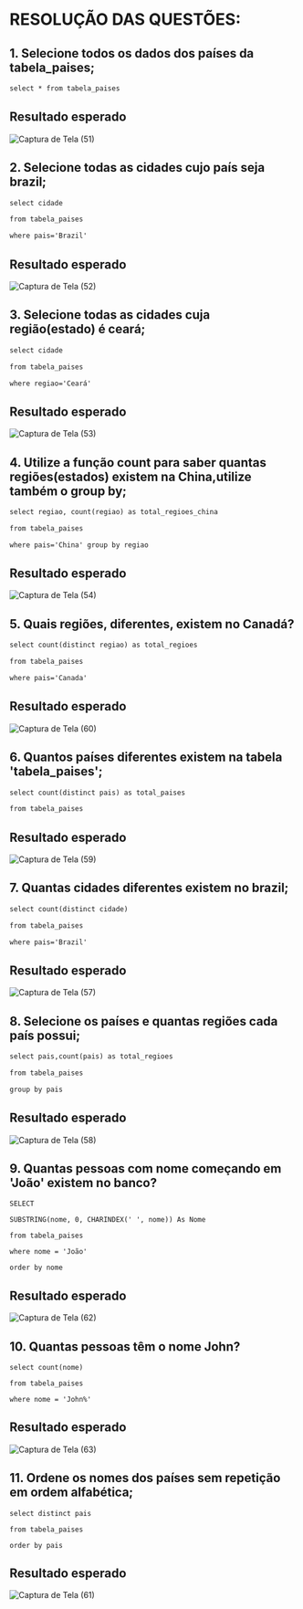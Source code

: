 # RESOLUÇÃO DAS QUESTÕES:

## 1. Selecione todos os dados dos países da tabela_paises;
```1
select * from tabela_paises
```
## Resultado esperado
![Captura de Tela (51)](https://github.com/guxtavobandeira/atividade_III_bancopaises/assets/111713549/efccb8a7-ae56-4554-b8f6-b2f23e42bb4b)

## 2. Selecione todas as cidades cujo país seja brazil;
```2
select cidade

from tabela_paises

where pais='Brazil'
```
## Resultado esperado
![Captura de Tela (52)](https://github.com/guxtavobandeira/atividade_III_bancopaises/assets/111713549/392b05b2-311d-400b-ba1e-1958bc2819c2)


## 3. Selecione todas as cidades cuja região(estado) é ceará;
```3
select cidade

from tabela_paises

where regiao='Ceará'
```
## Resultado esperado
![Captura de Tela (53)](https://github.com/guxtavobandeira/atividade_III_bancopaises/assets/111713549/aeccc82d-8809-44ba-8d62-d57f395359ca)

## 4. Utilize a função count para saber quantas regiões(estados) existem na China,utilize também o group by;
```4
select regiao, count(regiao) as total_regioes_china

from tabela_paises

where pais='China' group by regiao
```
## Resultado esperado
![Captura de Tela (54)](https://github.com/guxtavobandeira/atividade_III_bancopaises/assets/111713549/c4a4e63b-a7a0-4903-b956-e73d8107e076)

## 5. Quais regiões, diferentes, existem no Canadá?
```5
select count(distinct regiao) as total_regioes

from tabela_paises

where pais='Canada'
```
## Resultado esperado
![Captura de Tela (60)](https://github.com/guxtavobandeira/atividade_III_bancopaises/assets/111713549/9d2f4b63-ccde-4931-8eac-97e380bb8784)


## 6. Quantos países diferentes existem na tabela 'tabela_paises';
```6
select count(distinct pais) as total_paises

from tabela_paises
```
## Resultado esperado
![Captura de Tela (59)](https://github.com/guxtavobandeira/atividade_III_bancopaises/assets/111713549/dd5f9b88-3b43-4407-9147-ec4c866cfb7c)


## 7. Quantas cidades diferentes existem no brazil;
```7
select count(distinct cidade)

from tabela_paises

where pais='Brazil'
```
## Resultado esperado
![Captura de Tela (57)](https://github.com/guxtavobandeira/atividade_III_bancopaises/assets/111713549/21497847-6102-44f3-8d4b-8822249a9074)

## 8. Selecione os países e quantas regiões cada país possui;
```8
select pais,count(pais) as total_regioes

from tabela_paises

group by pais
```
## Resultado esperado
![Captura de Tela (58)](https://github.com/guxtavobandeira/atividade_III_bancopaises/assets/111713549/acb2437f-2ce5-49aa-b42c-90fdd98a8282)

## 9. Quantas pessoas com nome começando em 'João' existem no banco?
```9
SELECT

SUBSTRING(nome, 0, CHARINDEX(' ', nome)) As Nome

from tabela_paises

where nome = 'João'

order by nome
```

## Resultado esperado
![Captura de Tela (62)](https://github.com/guxtavobandeira/atividade_III_bancopaises/assets/111713549/41ad0b31-8a73-4f52-8d65-688c3910777f)

## 10. Quantas pessoas têm o nome John?
```10
select count(nome) 

from tabela_paises 

where nome = 'John%'
```

## Resultado esperado
![Captura de Tela (63)](https://github.com/guxtavobandeira/atividade_III_bancopaises/assets/111713549/7d1665a8-ffcc-4b96-847b-211266f6dd6e)


## 11. Ordene os nomes dos países sem repetição em ordem alfabética;
```11
select distinct pais

from tabela_paises

order by pais
```
## Resultado esperado
![Captura de Tela (61)](https://github.com/guxtavobandeira/atividade_III_bancopaises/assets/111713549/3b0fa802-8966-4d01-8a31-2dfd68c27b2b)













